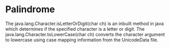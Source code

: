 # Palindrome
The java.lang.Character.isLetterOrDigit(char ch) is an inbuilt method in java which determines if the specified character is a letter or digit.
The java.lang.Character.toLowerCase(char ch) converts the character argument to lowercase using case mapping information from the UnicodeData file.
